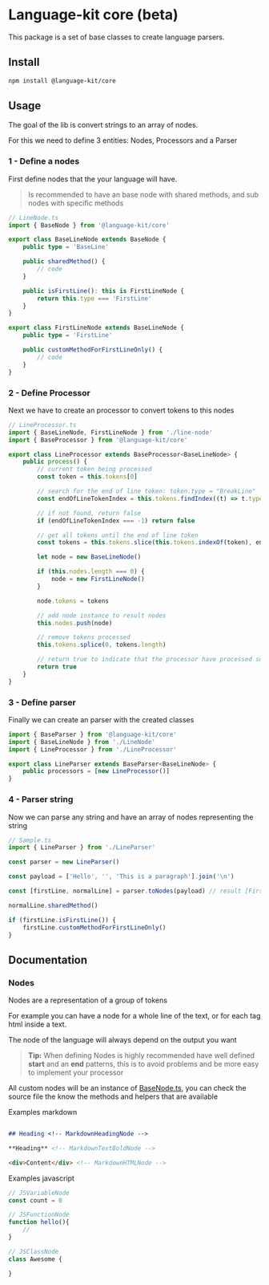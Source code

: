 # Language-kit core (beta)

This package is a set of base classes to create language parsers.

## Install

```bash
npm install @language-kit/core
```

## Usage

The goal of the lib is convert strings to an array of nodes.

For this we need to define 3 entities: Nodes, Processors and a Parser

### 1 - Define a nodes

First define nodes that the your language will have.

> Is recommended to have an base node with shared methods, and sub nodes with specific methods

```ts
// LineNode.ts
import { BaseNode } from '@language-kit/core'

export class BaseLineNode extends BaseNode {
    public type = 'BaseLine'

    public sharedMethod() {
        // code
    }

    public isFirstLine(): this is FirstLineNode {
        return this.type === 'FirstLine'
    }
}

export class FirstLineNode extends BaseLineNode {
    public type = 'FirstLine'

    public customMethodForFirstLineOnly() {
        // code
    }
}
```

### 2 - Define Processor

Next we have to create an processor to convert tokens to this nodes

```ts
// LineProcessor.ts
import { BaseLineNode, FirstLineNode } from './line-node'
import { BaseProcessor } from '@language-kit/core'

export class LineProcessor extends BaseProcessor<BaseLineNode> {
    public process() {
        // current token being processed
        const token = this.tokens[0]

        // search for the end of line token: token.type = "BreakLine"
        const endOfLineTokenIndex = this.tokens.findIndex((t) => t.type === 'BreakLine')

        // if not found, return false
        if (endOfLineTokenIndex === -1) return false

        // get all tokens until the end of line token
        const tokens = this.tokens.slice(this.tokens.indexOf(token), endOfLineTokenIndex + 1)

        let node = new BaseLineNode()

        if (this.nodes.length === 0) {
            node = new FirstLineNode()
        }

        node.tokens = tokens

        // add node instance to result nodes
        this.nodes.push(node)

        // remove tokens processed
        this.tokens.splice(0, tokens.length)

        // return true to indicate that the processor have processed some tokens and changed the state
        return true
    }
}

```
### 3 - Define parser

Finally we can create an parser with the created classes

```ts
import { BaseParser } from '@language-kit/core'
import { BaseLineNode } from './LineNode'
import { LineProcessor } from './LineProcessor'

export class LineParser extends BaseParser<BaseLineNode> {
    public processors = [new LineProcessor()]
}

```

### 4 - Parser string

Now we can parse any string and have an array of nodes representing the string

```ts
// Sample.ts
import { LineParser } from './LineParser'

const parser = new LineParser()

const payload = ['Hello', '', 'This is a paragraph'].join('\n')

const [firstLine, normalLine] = parser.toNodes(payload) // result [FirstLineNode, BaseLineNode]

normalLine.sharedMethod()

if (firstLine.isFirstLine()) {
    firstLine.customMethodForFirstLineOnly()
}

```

## Documentation

### Nodes

Nodes are a representation of a group of tokens

For example you can have a node for a whole line of the text, or for each tag html inside a text.

The node of the language will always depend on the output you want

> **Tip:** When defining Nodes is highly recommended have well defined **start** and an **end** patterns, this is to avoid problems and be more easy to implement your processor

All custom nodes will be an instance of [BaseNode.ts](./src/BaseNode.ts), you can check the source file the know the methods and helpers that are available

Examples markdown

```md

## Heading <!-- MarkdownHeadingNode -->

**Heading** <!-- MarkdownTextBoldNode -->

<div>Content</div> <!-- MarkdownHTMLNode -->
```

Examples javascript
```js
// JSVariableNode
const count = 0 

// JSFunctionNode
function hello(){
    //
}

// JSClassNode
class Awesome {

}
```

